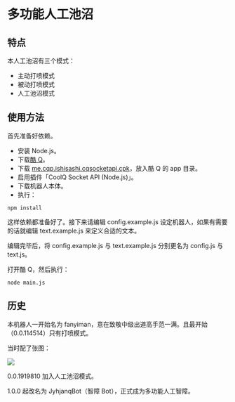 # 多功能人工池沼
## 特点
本人工池沼有三个模式：
* 主动打喷模式
* 被动打喷模式
* 人工池沼模式

## 使用方法
首先准备好依赖。
* 安装 Node.js。
* 下载[酷 Q](https://cqp.cc/)。
* 下载 [me.cqp.ishisashi.cqsocketapi.cpk](https://dl.bintray.com/mrhso/cqsocketapi/me.cqp.ishisashi.cqsocketapi.cpk)，放入酷 Q 的 app 目录。
* 启用插件「CoolQ Socket API (Node.js)」。
* 下载机器人本体。
* 执行：
```
npm install
```
这样依赖都准备好了。接下来请编辑 config.example.js 设定机器人，如果有需要的话就编辑 text.example.js 来定义合适的文本。

编辑完毕后，将 config.example.js 与 text.example.js 分别更名为 config.js 与 text.js。

打开酷 Q，然后执行：
```
node main.js
```

## 历史
本机器人一开始名为 fanyiman，意在致敬中级出道高手范一满。且最开始（0.0.114514）只有打喷模式。

当时配了张图：

![](https://img.vim-cn.com/6e/e6b0058876262391f20b2522122e1b32b3e44d.gif)

0.0.1919810 加入人工池沼模式。

1.0.0 起改名为 JyhjanqBot（智障 Bot），正式成为多功能人工智障。
